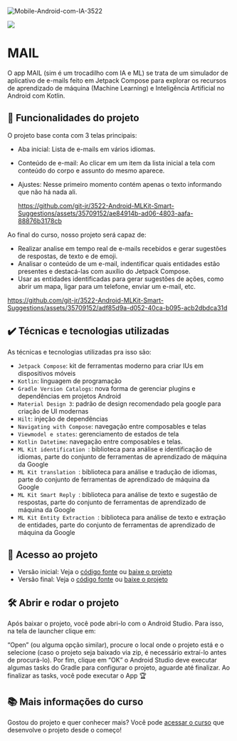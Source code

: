![Mobile-Android-com-IA-3522](https://github.com/git-jr/3522-Android-MLKit-Smart-Suggestions/assets/35709152/5d4274e3-1b77-4fdc-82c1-cb6f4547d2f4)


![](https://img.shields.io/github/license/alura-cursos/android-com-kotlin-personalizando-ui)


# MAIL

O app MAIL (sim é um trocadilho com IA e ML) se trata de um simulador de aplicativo de e-mails feito em Jetpack Compose para explorar os recursos de aprendizado de máquina (Machine Learning) e Inteligência Artificial no Android com Kotlin. 

## 🔨 Funcionalidades do projeto
O projeto base conta com 3 telas principais:
- Aba inicial: Lista de e-mails em vários idiomas.
- Conteúdo de e-mail: Ao clicar em um item da lista inicial a tela com conteúdo do corpo e assunto do mesmo aparece.
- Ajustes: Nesse primeiro momento contém apenas o texto informando que não há nada ali.
  
  https://github.com/git-jr/3522-Android-MLKit-Smart-Suggestions/assets/35709152/ae84914b-ad06-4803-aafa-88876b3178cb



Ao final do curso, nosso projeto será capaz de:
- Realizar analise em tempo real de e-mails recebidos e gerar sugestões de respostas, de texto e de emoji.
- Analisar o conteúdo de um e-mail, indentificar quais entidades estão presentes e destacá-las com auxílio do Jetpack Compose.
- Usar as entidades identificadas para gerar sugestões de ações, como abrir um mapa, ligar para um telefone, enviar um e-mail, etc.

https://github.com/git-jr/3522-Android-MLKit-Smart-Suggestions/assets/35709152/adf85d9a-d052-40ca-b095-acb2dbdca31d







## ✔️ Técnicas e tecnologias utilizadas

As técnicas e tecnologias utilizadas pra isso são:

- `Jetpack Compose`: kit de ferramentas moderno para criar IUs em dispositivos móveis
- `Kotlin`: linguagem de programação
- `Gradle Version Catalogs`: nova forma de gerenciar plugins e dependências em projetos Android
- `Material Design 3`: padrão de design recomendado pela google para criação de UI modernas
- `Hilt`: injeção de dependências
- `Navigating with Compose`: navegação entre composables e telas
- `Viewmodel e states`: gerenciamento de estados de tela
- `Kotlin Datetime`: navegação entre composables e telas.  
- `ML Kit identification `: biblioteca para análise e identificação de idiomas, parte do conjunto de ferramentas de aprendizado de máquina da Google
- `ML Kit translation `: biblioteca para análise e tradução de idiomas, parte do conjunto de ferramentas de aprendizado de máquina da Google
- `ML Kit Smart Reply `: biblioteca para análise de texto e sugestão de respostas, parte do conjunto de ferramentas de aprendizado de máquina da Google
- `ML Kit Entity Extraction `: biblioteca para análise de texto e extração de entidades, parte do conjunto de ferramentas de aprendizado de máquina da Google



## 📁 Acesso ao projeto

- Versão inicial: Veja o [código fonte][codigo-inicial] ou [baixe o projeto][download-inicial]
- Versão final: Veja o [código fonte][codigo-final] ou [baixe o projeto][download-final]

## 🛠️ Abrir e rodar o projeto
Após baixar o projeto, você pode abri-lo com o Android Studio. Para isso, na tela de launcher clique em:

“Open” (ou alguma opção similar), procure o local onde o projeto está e o selecione (caso o projeto seja baixado via zip, é necessário extraí-lo antes de procurá-lo). Por fim, clique em “OK” o Android Studio deve executar algumas tasks do Gradle para configurar o projeto, aguarde até finalizar. Ao finalizar as tasks, você pode executar o App 🏆


## 📚 Mais informações do curso

Gostou do projeto e quer conhecer mais? Você pode [acessar o curso](https://www.alura.com.br/curso-online-android-ia-extraindo-entidades-gerando-respostas-inteligentes-ml-kit) que desenvolve o projeto desde o começo!

[codigo-inicial]: https://github.com/alura-cursos/3522-Android-MLKit-Smart-Suggestions
[download-inicial]: https://github.com/alura-cursos/3522-Android-MLKit-Smart-Suggestions/archive/refs/heads/projeto-base.zip

[codigo-final]: https://github.com/alura-cursos/3522-Android-MLKit-Smart-Suggestions/tree/aula05
[download-final]: https://github.com/alura-cursos/3522-Android-MLKit-Smart-Suggestions/archive/refs/heads/aula05.zip


